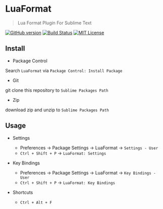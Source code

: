 # LuaFormat
> Lua Format Plugin For Sublime Text

[![GitHub version][version-image]][version-link]
[![Build Status][travis-image]][travis-link]
[![MIT License][MIT-image]](LICENCE)


## Install

- Package Control

Search `LuaFormat` via `Package Control: Install Package`

- Git

git clone this repository to `Sublime Packages Path`

- Zip

download zip and unzip to `Sublime Packages Path`


## Usage

- Settings
    - Preferences -> Package Settings -> LuaFormat -> `Settings - User`
    - `Ctrl + Shift + P` -> `LuaFormat: Settings`

- Key Bindings
    - Preferences -> Package Settings -> LuaFormat -> `Key Bindings - User`
    - `Ctrl + Shift + P` -> `LuaFormat: Key Bindings`

- Shortcuts
    - `Ctrl + Alt + F`


[version-image]: https://badge.fury.io/gh/floydagithub%2Fluaformat.svg
[version-link]: https://badge.fury.io/gh/floydagithub%2Fluaformat
[travis-image]: https://img.shields.io/travis/FloydaGithub/LuaFormat/master.png
[travis-link]: https://travis-ci.org/FloydaGithub/LuaFormat
[MIT-image]: http://img.shields.io/badge/license-MIT-blue.svg?style=flat


